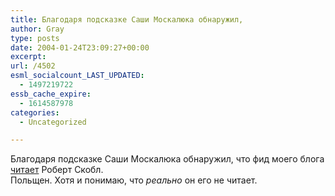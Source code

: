 ```yaml
---
title: Благодаря подсказке Саши Москалюка обнаружил,
author: Gray
type: posts
date: 2004-01-24T23:09:27+00:00
excerpt:
url: /4502
esml_socialcount_LAST_UPDATED:
  - 1497219722
essb_cache_expire:
  - 1614587978
categories:
  - Uncategorized

---
```








Благодаря подсказке Саши Москалюка обнаружил, что фид моего блога <a href="http://feeds.scripting.com/whoSubscribesTo?who=http%3A%2F%2Fsearchengines.ru%2Fblog%2Findex.rdf" target="_blank">читает</a> Роберт Скобл.  
Польщен. Хотя и понимаю, что _реально_ он его не читает.